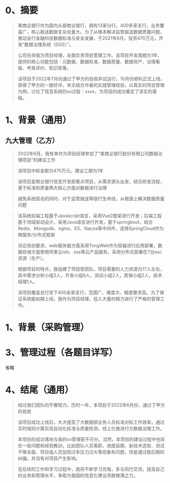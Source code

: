 # 0、摘要

> ​		某商业银行作为国内头部商业银行，拥有13家分行，400多家支行，业务覆盖广，核心报送数据复杂且量大。为了从根本解决监管报送数据质量问题，推动全行金融科技数据标准与安全发展，于2021年6月，投资470万元，开发“数据治理系统（DGS）”。
>
> 公司任命我为项目经理，全面负责项目管理工作。该项目开发周期为1年，提供的核心功能包括：元数据、数据标准、数据质量、数据资产、治理看板、考核评价、知识库等。
>
> 该项目于2022年7月份通过了甲方的验收并试运行，10月份顺利正式上线，获得了甲方的一致好评，本文结合作者的实践管理经验，以真实的项目管理为例，讨论了信息系统的xx过程：xxxx，为项目的成功奠定了坚实的基础。

# 1、背景（通用）

## 九大管理（乙方）

> 2022年6月，我有幸作为项目经理参加了“某商业银行股份有限公司数据治理项目”的建设工作
>
> 该项目中标金额为470万元，建设工期为1年
>
> 该项目是商业银行信息开发部重点项目，从需求源头出发，结合研发流程，基于标准和质量两大核心方面对数据进行治理
>
> 避免系统孤岛的同时，对于监管报送等银行生命线，从根源上解决数据质量问题
>

> 该系统前端工程基于Javascript语言，采用Vue2框架进行开发；后端工程基于领域驱动设计，采用Java语言进行开发，基于springboot，结合Redis、Mongodb、nginx、ES、Nacos等中间件，选择SpringCloud作为微服务/分布式框架
>
> 另应信创要求，web服务器方面采用TongWeb作为容器进行应用部署，数据存储方面使用阿里云rds、oss等云产品服务，采用分布式部署在7台esc资源（生产）。


> 根据项目的特点，我组建了项目型团队，项目需要的人力资源为17人左右，其中需求分析小组3人，开发小组8人，测试小组2人，质保小组2人，技术经理1人。
>
> 该项目覆盖总行至下400余家支行，范围广、难度大、精度要求高。为了保证系统能如期上线，我作为项目经理，投入大量的精力进行了严格的管理工作。

# 1、背景（采购管理）




# 3、管理过程（各题目详写）
省略

# 4、结尾（通用）
> ​	经过我们团队的不懈努力，历时一年，本项目于2022年6月份，通过了甲方的验收
>
> ​	该项目成功上线后，大大提高了大数据部业务人员标准对标工作效率，通过实时规则计算实现自动化标准与质量检测，线上化推进行方数据治理工作。
>
> ​	本项目的成功落地与我的xx管理密不可分。当然，本项目的建设过程中也存在一些问题和经验教训，比如团队人员离职、进度延期、新技术选型、测试不够全面、项目组人员加班过多压力过大等现象和问题，但是通过我后期的纠偏，并没有对项目产生影响。
>
> 在后续的工作和学习过程中，我将不断学习充电，多与同行交流，提高自己的业务和管理水平，争取为我国的信息化建设贡献微薄之力。